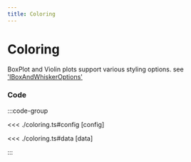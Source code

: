 ```yaml
---
title: Coloring
---
```


# Coloring

BoxPlot and Violin plots support various styling options. see ['IBoxAndWhiskerOptions'](/api/interfaces/interface.IBoxAndWhiskersOptions)

<script setup>
import {config} from './coloring';
</script>

<BoxplotChart
  :options="config.options"
  :data="config.data"
/>

### Code

:::code-group

<<< ./coloring.ts#config [config]

<<< ./coloring.ts#data [data]

:::
